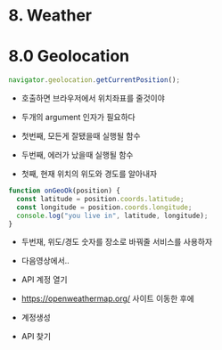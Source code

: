 # 8. Weather

# 8.0 Geolocation

```js
navigator.geolocation.getCurrentPosition();
```

- 호출하면 브라우저에서 위치좌표를 줄것이야
- 두개의 argument 인자가 필요하다
- 첫번째, 모든게 잘됐을때 실행될 함수
- 두번째, 에러가 났을때 실행될 함수

- 첫째, 현재 위치의 위도와 경도를 알아내자

```js
function onGeoOk(position) {
  const latitude = position.coords.latitude;
  const longitude = position.coords.longitude;
  console.log("you live in", latitude, longitude);
}
```

- 두번재, 위도/경도 숫자를 장소로 바꿔줄 서비스를 사용하자
- 다음영상에서..

- API 계정 열기
- https://openweathermap.org/ 사이트 이동한 후에
- 계정생성
- API 찾기
